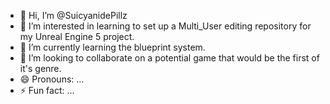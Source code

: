 - 👋 Hi, I’m @SuicyanidePillz
- 👀 I’m interested in learning to set up a Multi_User editing repository for my Unreal Engine 5 project. 
- 🌱 I’m currently learning the blueprint system.
- 💞️ I’m looking to collaborate on a potential game that would be the first of it's genre. 
- 😄 Pronouns: ...
- ⚡ Fun fact: ...

<!---
SuicyanidePillz/SuicyanidePillz is a ✨ special ✨ repository because its `README.md` (this file) appears on your GitHub profile.
You can click the Preview link to take a look at your changes.
--->

